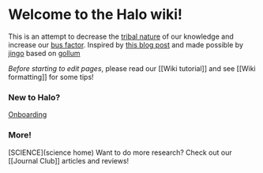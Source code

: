 # Welcome to the Halo wiki!

This is an attempt to decrease the [tribal nature](https://en.wikipedia.org/wiki/Tribal_knowledge) of our knowledge and increase our [bus factor](https://en.wikipedia.org/wiki/Bus_factor).  Inspired by [this blog post](https://blog.pusher.com/learnt-making-company-wiki/) and made possible by [jingo](https://github.com/claudioc/jingo) based on [gollum](https://github.com/gollum/gollum)

*Before starting to edit pages*, please read our [[Wiki tutorial]] and see [[Wiki formatting]] for some tips!

### New to Halo?
[Onboarding](onboarding)
### More!
[SCIENCE](science home)
Want to do more research? Check out our [[Journal Club]] articles and reviews!